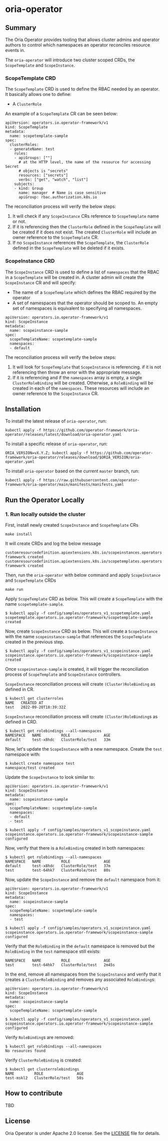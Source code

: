 # oria-operator

## Summary

The Oria Operator provides tooling that allows cluster admins and operator authors to control which namespaces an operator reconciles resource events in.

The `oria-operator` will introduce two cluster scoped CRDs, the `ScopeTemplate` and `ScopeInstance`.

### ScopeTemplate CRD

The `ScopeTemplate` CRD is used to define the RBAC needed by an operator. It basically allows one to define:

- A `ClusterRole`

An example of a `ScopeTemplate` CR can be seen below:

```
apiVersion: operators.io.operator-framework/v1
kind: ScopeTemplate
metadata:
  name: scopetemplate-sample
spec:
  clusterRoles:
  - generateName: test
    rules:
    - apiGroups: [""]
      # at the HTTP level, the name of the resource for accessing Secret
      # objects is "secrets"
      resources: ["secrets"]
      verbs: ["get", "watch", "list"]
    subjects:
    - kind: Group
      name: manager  # Name is case sensitive
      apiGroup: rbac.authorization.k8s.io
```

The reconciliation process will verify the below steps:
1. It will check if any `ScopeInstance` CRs reference to `ScopeTemplate` name or not.
2. If it is referencing then the `ClusterRole` defined in the `ScopeTemplate` will be created if it does not exist. The created `ClusterRole` will include an owner reference to the `ScopeTemplate` CR.
3. If no `ScopeInstance` references the `ScopeTemplate`, the `ClusterRole` defined in the `ScopeTemplate` will be deleted if it exists.


### ScopeInstance CRD

The `ScopeInstance` CRD is used to define a list of `namespaces` that the RBAC in a `ScopeTemplate` will be created in. A cluster admin will create the `ScopeInstance` CR and will specify:

- The name of a `ScopeTemplate` which defines the RBAC required by the operator
- A set of namespaces that the operator should be scoped to. An empty set of namespaces is equivalent to specifying all namespaces.

```
apiVersion: operators.io.operator-framework/v1
kind: ScopeInstance
metadata:
  name: scopeinstance-sample
spec:
  scopeTemplateName: scopetemplate-sample
  namespaces:
  - default
```

The reconciliation process will verify the below steps:

1. It will look for `ScopeTemplate` that `ScopeInstance` is referencing. if it is not referencing then throw an error with the appropriate message.
2. If it is referencing and if the `namespaces` array is empty, a single `ClusterRoleBinding` will be created. Otherwise, a `RoleBinding` will be created in each of the `namespaces`. These resources will include an owner reference to the `ScopeInstance` CR.

## Installation
To install the latest release of `oria-operator`, run:
```
kubectl apply -f https://github.com/operator-framework/oria-operator/releases/latest/download/oria-operator.yaml
```

To install a specific release of `oria-operator`, run: 
```
ORIA_VERSION=vX.Y.Z; kubectl apply -f https://github.com/operator-framework/oria-operator/releases/download/$ORIA_VERSION/oria-operator.yaml
```

To install `oria-operator` based on the current `master` branch, run:
```
kubectl apply -f https://raw.githubusercontent.com/operator-framework/oria-operator/main/manifests/manifests.yaml
```

## Run the Operator Locally

### 1. Run locally outside the cluster 

First, install newly created `ScopeInstance` and `ScopeTemplate` CRs

```
make install
```

It will create CRDs and log the below message

```
customresourcedefinition.apiextensions.k8s.io/scopeinstances.operators.io.operator-framework created
customresourcedefinition.apiextensions.k8s.io/scopetemplates.operators.io.operator-framework created
```

Then, run the `oria-operator` with below command and apply `ScopeInstance` and `ScopeTemplate` CRDs

```
make run
```

Apply `ScopeTemplate` CRD as below. This will create a `ScopeTemplate` with the name `scopetemplate-sample`.

```
$ kubectl apply -f config/samples/operators_v1_scopetemplate.yaml
scopetemplate.operators.io.operator-framework/scopetemplate-sample created
```

Now, create `ScopeInstance` CRD as below. This will create a `ScopeInstance` with the name `scopeinstance-sample` that references the `ScopeTemplate` created in the previous step.

```
$ kubectl apply -f config/samples/operators_v1_scopeinstance.yaml
scopeinstance.operators.io.operator-framework/scopeinstance-sample created
```

Once `scopeinstance-sample` is created, it will trigger the reconciliation process of `ScopeTemplate` and `ScopeInstance` controllers.

`ScopeInstance` reconciliation process will create `(Cluster)RoleBinding` as defined in CR.

```
$ kubectl get clusterroles
NAME   CREATED AT
test   2022-09-20T18:39:32Z
```

`ScopeInstance` reconciliation process will create `(Cluster)RoleBinding`s as defined in CRD.

```
$ kubectl get rolebindings --all-namespaces
NAMESPACE   NAME         ROLE               AGE
default     test-x8hdc   ClusterRole/test   33m
```

Now, let's update the `ScopeInstance` with a new namespace. Create the `test` namespace with:

```
$ kubectl create namespace test
namespace/test created
```

Update the `ScopeInstance` to look similar to:

```
apiVersion: operators.io.operator-framework/v1
kind: ScopeInstance
metadata:
  name: scopeinstance-sample
spec:
  scopeTemplateName: scopetemplate-sample
  namespaces:
  - default
  - test
```

```
$ kubectl apply -f config/samples/operators_v1_scopeinstance.yaml
scopeinstance.operators.io.operator-framework/scopeinstance-sample configured
```

Now, verify that there is a `RoleBinding` created in both namespaces:

```
$ kubectl get rolebindings --all-namespaces
NAMESPACE   NAME         ROLE               AGE
default     test-x8hdc   ClusterRole/test   37m
test        test-64hk7   ClusterRole/test   80s
```

Now, update the `ScopeInstance` and remove the `default` namespace from it:

```
apiVersion: operators.io.operator-framework/v1
kind: ScopeInstance
metadata:
  name: scopeinstance-sample
spec:
  scopeTemplateName: scopetemplate-sample
  namespaces:
  - test
```

```
$ kubectl apply -f config/samples/operators_v1_scopeinstance.yaml
scopeinstance.operators.io.operator-framework/scopeinstance-sample configured
```

Verify that the `RoleBinding` in the `default` namespace is removed but the `RoleBinding` in the `test` namespace still exists:

```
NAMESPACE   NAME         ROLE               AGE
test        test-64hk7   ClusterRole/test   2m45s
```

In the end, remove all namespaces from the `ScopeInstance` and verify that it creates a `ClusterRoleBinding` and removes any associated `RoleBinding`s:

```
apiVersion: operators.io.operator-framework/v1
kind: ScopeInstance
metadata:
  name: scopeinstance-sample
spec:
  scopeTemplateName: scopetemplate-sample
```

```
$ kubectl apply -f config/samples/operators_v1_scopeinstance.yaml
scopeinstance.operators.io.operator-framework/scopeinstance-sample configured
```

Verify `RoleBinding`s are removed:

```
$ kubectl get rolebindings --all-namespaces 
No resources found
```

Verify `ClusterRoleBinding` is created:

```
$ kubectl get clusterrolebindings
NAME         ROLE               AGE
test-mskl2   ClusterRole/test   50s
```

## How to contribute

TBD

## License

Oria Operator is under Apache 2.0 license. See the [LICENSE][license_file] file for details.

[controller-runtime]: https://github.com/kubernetes-sigs/controller-runtime
[license_file]:./LICENSE
[of-home]: https://github.com/operator-framework
[of-blog]: https://www.openshift.com/blog/introducing-the-operator-framework
[operator-link]: https://kubernetes.io/docs/concepts/extend-kubernetes/operator/
[sdk-docs]: https://sdk.operatorframework.io
[operator-framework-community]: https://github.com/operator-framework/community
[operator-framework-communication]: https://github.com/operator-framework/community#get-involved
[operator-framework-meetings]: https://github.com/operator-framework/community#meetings
[contribution-docs]: https://sdk.operatorframework.io/docs/contribution-guidelines/

